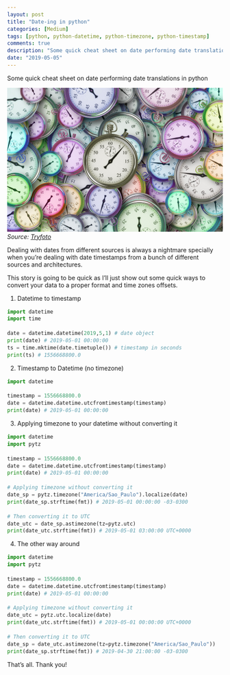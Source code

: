 ```yaml
---
layout: post
title: "Date-ing in python"
categories: [Medium]
tags: [python, python-datetime, python-timezone, python-timestamp]
comments: true
description: "Some quick cheat sheet on date performing date translations in python"
date: "2019-05-05"
---
```



Some quick cheat sheet on date performing date translations in python

![](/assets/img/crashunderscorev3Qu4uCX_77cda0ed70de8d4b348eeccec08f164d.png)
*Source: [Tryfoto](https://www.tryfoto.com/photo/3577/clock-background)*

Dealing with dates from different sources is always a nightmare specially when you’re dealing with date timestamps from a bunch of different sources and architectures.

This story is going to be quick as I’ll just show out some quick ways to convert your data to a proper format and time zones offsets.

1. Datetime to timestamp

```python
import datetime
import time

date = datetime.datetime(2019,5,1) # date object
print(date) # 2019-05-01 00:00:00
ts = time.mktime(date.timetuple()) # timestamp in seconds
print(ts) # 1556668800.0
```

2. Timestamp to Datetime (no timezone)

```python
import datetime

timestamp = 1556668800.0
date = datetime.datetime.utcfromtimestamp(timestamp)
print(date) # 2019-05-01 00:00:00
```

3. Applying timezone to your datetime without converting it

```python
import datetime
import pytz

timestamp = 1556668800.0
date = datetime.datetime.utcfromtimestamp(timestamp)
print(date) # 2019-05-01 00:00:00

# Applying timezone without converting it
date_sp = pytz.timezone("America/Sao_Paulo").localize(date)
print(date_sp.strftime(fmt)) # 2019-05-01 00:00:00 -03-0300

# Then converting it to UTC
date_utc = date_sp.astimezone(tz=pytz.utc)
print(date_utc.strftime(fmt)) # 2019-05-01 03:00:00 UTC+0000
```

4. The other way around

```python
import datetime
import pytz

timestamp = 1556668800.0
date = datetime.datetime.utcfromtimestamp(timestamp)
print(date) # 2019-05-01 00:00:00

# Applying timezone without converting it
date_utc = pytz.utc.localize(date)
print(date_utc.strftime(fmt)) # 2019-05-01 00:00:00 UTC+0000

# Then converting it to UTC
date_sp = date_utc.astimezone(tz=pytz.timezone("America/Sao_Paulo"))
print(date_sp.strftime(fmt)) # 2019-04-30 21:00:00 -03-0300
```

That’s all. Thank you!
